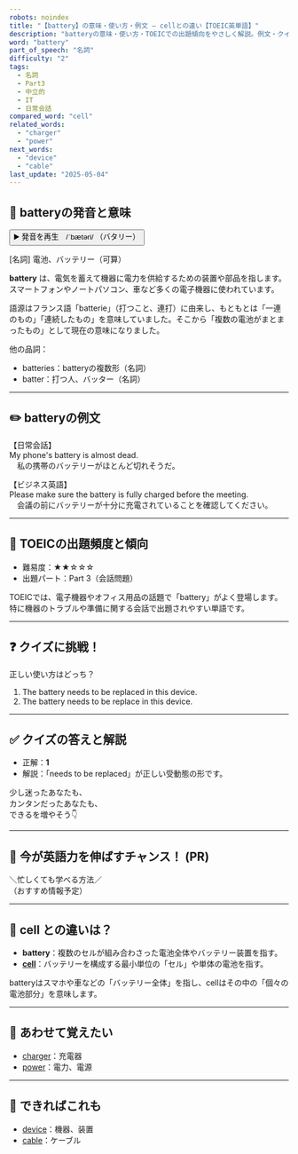 ```yaml
---
robots: noindex
title: "【battery】の意味・使い方・例文 ― cellとの違い【TOEIC英単語】"
description: "batteryの意味・使い方・TOEICでの出題傾向をやさしく解説。例文・クイズ付きでcellとの違いもわかりやすく学べます。"
word: "battery"
part_of_speech: "名詞"
difficulty: "2"
tags:
  - 名詞
  - Part3
  - 中立的
  - IT
  - 日常会話
compared_word: "cell"
related_words:
  - "charger"
  - "power"
next_words:
  - "device"
  - "cable"
last_update: "2025-05-04"
---
```


## 🔰 batteryの発音と意味

<button class="play-audio" onclick="playTTS('battery')">
  <span class="play-audio-main">
    ▶️ 発音を再生　/ˈbætəri/
  </span>
  <span class="play-audio-sub">
    （バタリー）
  </span>
</button>

[名詞] 電池、バッテリー（可算）

**battery** は、電気を蓄えて機器に電力を供給するための装置や部品を指します。スマートフォンやノートパソコン、車など多くの電子機器に使われています。

語源はフランス語「batterie」（打つこと、連打）に由来し、もともとは「一連のもの」「連続したもの」を意味していました。そこから「複数の電池がまとまったもの」として現在の意味になりました。

他の品詞：  
- batteries：batteryの複数形（名詞）
- batter：打つ人、バッター（名詞）

---

## ✏️ batteryの例文

【日常会話】  
My phone's battery is almost dead.  
　私の携帯のバッテリーがほとんど切れそうだ。

【ビジネス英語】  
Please make sure the battery is fully charged before the meeting.  
　会議の前にバッテリーが十分に充電されていることを確認してください。

---

## 🎯 TOEICの出題頻度と傾向

- 難易度：★★☆☆☆
- 出題パート：Part 3（会話問題）

TOEICでは、電子機器やオフィス用品の話題で「battery」がよく登場します。特に機器のトラブルや準備に関する会話で出題されやすい単語です。

---

## ❓ クイズに挑戦！

正しい使い方はどっち？

1. The battery needs to be replaced in this device.  
2. The battery needs to be replace in this device.

---

## ✅ クイズの答えと解説

- 正解：**1**
- 解説：「needs to be replaced」が正しい受動態の形です。

少し迷ったあなたも、  
カンタンだったあなたも、  
できるを増やそう👇️

---

## 🚀 今が英語力を伸ばすチャンス！ (PR)

<div class="info-center">
＼忙しくても学べる方法／<br>  
（おすすめ情報予定）
</div>

---

## 🤔  cell との違いは？

- **battery**：複数のセルが組み合わさった電池全体やバッテリー装置を指す。
- **[cell](/cell)**：バッテリーを構成する最小単位の「セル」や単体の電池を指す。

batteryはスマホや車などの「バッテリー全体」を指し、cellはその中の「個々の電池部分」を意味します。

---

## 🧩 あわせて覚えたい

- [charger](/charger)：充電器
- [power](/power)：電力、電源

---

## 📖 できればこれも

- [device](/device)：機器、装置
- [cable](/cable)：ケーブル

<!-- cvid: aid24_bid30 -->
